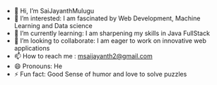 - 👋 Hi, I’m SaiJayanthMulugu
- 👀 I’m interested: I am fascinated by Web Development, Machine Learning and Data science
- 🌱 I’m currently learning: I am sharpening my skills in Java FullStack
- 💞️ I’m looking to collaborate: I am eager to work on innovative web applications
- 📫 How to reach me : msaijayanth2@gmail.com
- 😄 Pronouns: He
- ⚡ Fun fact: Good Sense of humor and love to solve puzzles

<!---
SaiJayanthMulugu/SaiJayanthMulugu is a ✨ special ✨ repository because its `README.md` (this file) appears on your GitHub profile.
You can click the Preview link to take a look at your changes.
--->
